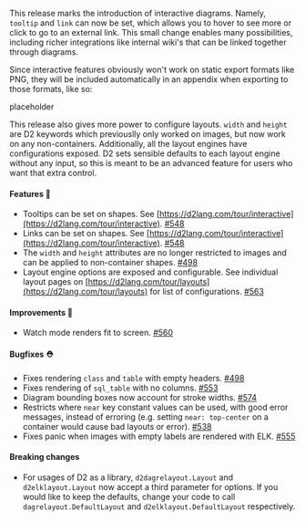 This release marks the introduction of interactive diagrams. Namely, `tooltip` and `link` can now be set, which allows you to hover to see more or click to go to an external link. This small change enables many possibilities, including richer integrations like internal wiki's that can be linked together through diagrams.

Since interactive features obviously won't work on static export formats like PNG, they will be included automatically in an appendix when exporting to those formats, like so:

placeholder

This release also gives more power to configure layouts. `width` and `height` are D2 keywords which previouslly only worked on images, but now work on any non-containers. Additionally, all the layout engines have configurations exposed. D2 sets sensible defaults to each layout engine without any input, so this is meant to be an advanced feature for users who want that extra control.

#### Features 🚀

- Tooltips can be set on shapes. See [https://d2lang.com/tour/interactive](https://d2lang.com/tour/interactive). [#548](https://github.com/terrastruct/d2/pull/548)
- Links can be set on shapes. See [https://d2lang.com/tour/interactive](https://d2lang.com/tour/interactive). [#548](https://github.com/terrastruct/d2/pull/548)
- The `width` and `height` attributes are no longer restricted to images and can be applied to non-container shapes. [#498](https://github.com/terrastruct/d2/pull/498)
- Layout engine options are exposed and configurable. See individual layout pages on [https://d2lang.com/tour/layouts](https://d2lang.com/tour/layouts) for list of configurations. [#563](https://github.com/terrastruct/d2/pull/563)

#### Improvements 🧹

- Watch mode renders fit to screen. [#560](https://github.com/terrastruct/d2/pull/560)

#### Bugfixes ⛑️

- Fixes rendering `class` and `table` with empty headers. [#498](https://github.com/terrastruct/d2/pull/498)
- Fixes rendering of `sql_table` with no columns. [#553](https://github.com/terrastruct/d2/pull/553)
- Diagram bounding boxes now account for stroke widths. [#574](https://github.com/terrastruct/d2/pull/574)
- Restricts where `near` key constant values can be used, with good error messages, instead of erroring (e.g. setting `near: top-center` on a container would cause bad layouts or error). [#538](https://github.com/terrastruct/d2/pull/538)
- Fixes panic when images with empty labels are rendered with ELK. [#555](https://github.com/terrastruct/d2/pull/555)

#### Breaking changes

- For usages of D2 as a library, `d2dagrelayout.Layout` and `d2elklayout.Layout` now accept a third parameter for options. If you would like to keep the defaults, change your code to call `dagrelayout.DefaultLayout` and `d2elklayout.DefaultLayout` respectively.


